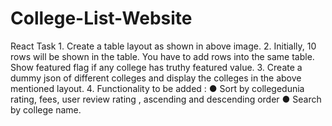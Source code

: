 # College-List-Website

React Task 1. Create a table layout as shown in above image.
2. Initially, 10 rows will be shown in the table. You have to add rows into the same table. Show featured flag if any college has truthy featured value.
3. Create a dummy json of different colleges and display the colleges in the above mentioned layout.
4. Functionality to be added : ● Sort by collegedunia rating, fees, user review rating , ascending and descending order ● Search by college name.
